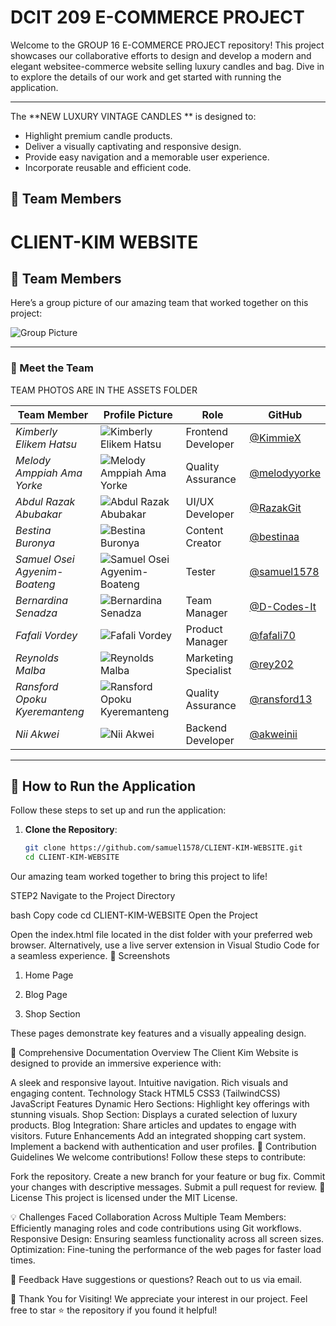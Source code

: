 # DCIT 209 E-COMMERCE PROJECT

Welcome to the GROUP 16 E-COMMERCE PROJECT repository! This project showcases our collaborative efforts to design and develop a modern and elegant websitee-commerce website selling luxury candles and bag. Dive in to explore the details of our work and get started with running the application.

---
The **NEW LUXURY VINTAGE CANDLES
** is designed to:
- Highlight premium candle products.
- Deliver a visually captivating and responsive design.
- Provide easy navigation and a memorable user experience.
- Incorporate reusable and efficient code.

## 📸 Team Members

# CLIENT-KIM WEBSITE

## 📸 Team Members

Here’s a group picture of our amazing team that worked together on this project:

![Group Picture](assets/group-photo.jpg)

---

### 👥 Meet the Team
TEAM PHOTOS ARE IN THE ASSETS FOLDER



| **Team Member**                     | **Profile Picture**                          | **Role**            | **GitHub**                               |
|-------------------------------------|---------------------------------------------|---------------------|------------------------------------------|
| *Kimberly Elikem Hatsu*             | ![Kimberly Elikem Hatsu](assets/KIMBERLY.jpg) | Frontend Developer   | [@KimmieX](https://github.com/KimmieX)   |
| *Melody Amppiah Ama Yorke*          | ![Melody Amppiah Ama Yorke](assets/MELODY.jpg) | Quality Assurance   | [@melodyyorke](https://github.com/melodyyorke) |
| *Abdul Razak Abubakar*              | ![Abdul Razak Abubakar](assets/RAZAK.jpg)     | UI/UX Developer     | [@RazakGit](https://github.com/Razak22084742)  |
| *Bestina Buronya*                   | ![Bestina Buronya](assets/BESTINA.jpg)       | Content Creator     | [@bestinaa](https://github.com/bestinaa) |
| *Samuel Osei Agyenim-Boateng*       | ![Samuel Osei Agyenim-Boateng](assets/SAMUEL.jpg) | Tester             | [@samuel1578](https://github.com/samuel1578) |
| *Bernardina Senadza*                | ![Bernardina Senadza](assets/SENADZA.jpg)    | Team Manager        | [@D-Codes-It](https://github.com/D-Codes-It) |
| *Fafali Vordey*                     | ![Fafali Vordey](assets/FAFALI.jpg)          | Product Manager     | [@fafali70](https://github.com/fafali70) |
| *Reynolds Malba*                    | ![Reynolds Malba](assets/REYNOLDS.jpg)       | Marketing Specialist | [@rey202](https://github.com/rey202)     |
| *Ransford Opoku Kyeremanteng*       | ![Ransford Opoku Kyeremanteng](assets/RANSFORD.jpg) | Quality Assurance   | [@ransford13](https://github.com/ransford13) |
| *Nii Akwei*                         | ![Nii Akwei](assets/NII.jpg)                 | Backend Developer   | [@akweinii](https://github.com/akweinii) |

---

## 🚀 How to Run the Application

Follow these steps to set up and run the application:

1. **Clone the Repository**:
   ```bash
   git clone https://github.com/samuel1578/CLIENT-KIM-WEBSITE.git
   cd CLIENT-KIM-WEBSITE


Our amazing team worked together to bring this project to life!
 
 STEP2
 Navigate to the Project Directory

bash
Copy code
cd CLIENT-KIM-WEBSITE
Open the Project

Open the index.html file located in the dist folder with your preferred web browser.
Alternatively, use a live server extension in Visual Studio Code for a seamless experience.
📸 Screenshots
1. Home Page

2. Blog Page

3. Shop Section

These pages demonstrate key features and a visually appealing design.

📜 Comprehensive Documentation
Overview
The Client Kim Website is designed to provide an immersive experience with:

A sleek and responsive layout.
Intuitive navigation.
Rich visuals and engaging content.
Technology Stack
HTML5
CSS3 (TailwindCSS)
JavaScript
Features
Dynamic Hero Sections: Highlight key offerings with stunning visuals.
Shop Section: Displays a curated selection of luxury products.
Blog Integration: Share articles and updates to engage with visitors.
Future Enhancements
Add an integrated shopping cart system.
Implement a backend with authentication and user profiles.
🤝 Contribution Guidelines
We welcome contributions! Follow these steps to contribute:

Fork the repository.
Create a new branch for your feature or bug fix.
Commit your changes with descriptive messages.
Submit a pull request for review.
📄 License
This project is licensed under the MIT License.

💡 Challenges Faced
Collaboration Across Multiple Team Members: Efficiently managing roles and code contributions using Git workflows.
Responsive Design: Ensuring seamless functionality across all screen sizes.
Optimization: Fine-tuning the performance of the web pages for faster load times.

💬 Feedback
Have suggestions or questions? Reach out to us via email.

🎉 Thank You for Visiting!
We appreciate your interest in our project. Feel free to star ⭐ the repository if you found it helpful!
